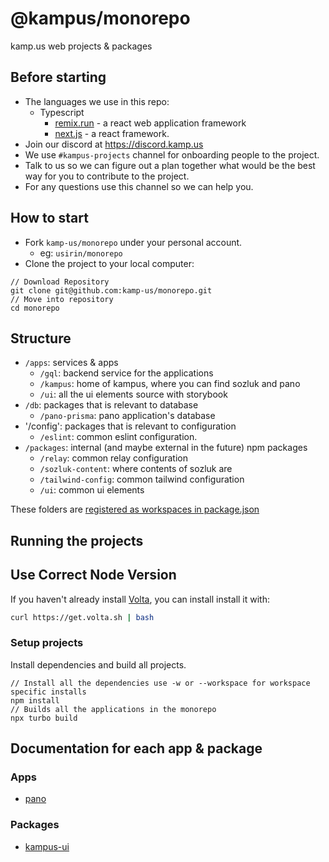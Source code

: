# @kampus/monorepo

kamp.us web projects & packages

## Before starting

- The languages we use in this repo:
  - Typescript
    - [remix.run](https://remix.run) - a react web application framework
    - [next.js](https://nextjs.org/) - a react framework.
- Join our discord at https://discord.kamp.us
- We use `#kampus-projects` channel for onboarding people to the project.
- Talk to us so we can figure out a plan together what would be the best way
  for you to contribute to the project.
- For any questions use this channel so we can help you.

## How to start

- Fork `kamp-us/monorepo` under your personal account.
  - eg: `usirin/monorepo`
- Clone the project to your local computer:

```
// Download Repository
git clone git@github.com:kamp-us/monorepo.git
// Move into repository
cd monorepo
```

## Structure

- `/apps`: services & apps
  - `/gql`: backend service for the applications
  - `/kampus`: home of kampus, where you can find sozluk and pano
  - `/ui`: all the ui elements source with storybook
- `/db`: packages that is relevant to database
  - `/pano-prisma`: pano application's database
- '/config': packages that is relevant to configuration
  - `/eslint`: common eslint configuration.
- `/packages`: internal (and maybe external in the future) npm packages
  - `/relay`: common relay configuration
  - `/sozluk-content`: where contents of sozluk are
  - `/tailwind-config`: common tailwind configuration
  - `/ui`: common ui elements

These folders are [registered as workspaces in package.json](package.json#L4-L7)

## Running the projects

## Use Correct Node Version

If you haven't already install [Volta](https://volta.sh), you can install install it with:

```sh
curl https://get.volta.sh | bash
```

### Setup projects

Install dependencies and build all projects.

```
// Install all the dependencies use -w or --workspace for workspace specific installs
npm install
// Builds all the applications in the monorepo
npx turbo build
```

## Documentation for each app & package

### Apps

- [pano](./apps/pano/README.md)

### Packages

- [kampus-ui](./packages/kampus-ui/README.md)
